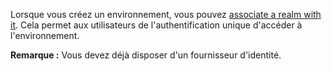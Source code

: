 Lorsque vous créez un environnement, vous pouvez [associate a realm with it](jbj1680184191443.md). Cela permet aux utilisateurs de l'authentification unique d'accéder à l'environnement.

**Remarque :** Vous devez déjà disposer d'un fournisseur d'identité.
